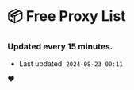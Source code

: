 # :package: Free Proxy List
### Updated every 15 minutes.

- Last updated: `2024-08-23 00:11`

:heart:
